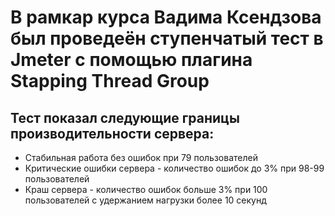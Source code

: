 # В рамкар курса Вадима Ксендзова был проведеён ступенчатый тест в Jmeter с помощью плагина Stapping Thread Group
## Тест показал следующие границы производительности сервера:
- Стабильная работа без ошибок при 79 пользователей
- Критические ошибки сервера - количество ошибок до 3% при 98-99 пользователей
- Краш сервера - количество ошибок больше 3% при 100 пользователей с удержанием нагрузки более 10 секунд

